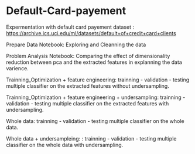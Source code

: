 # Default-Card-payement
Expermentation with default card payement dataset : https://archive.ics.uci.edu/ml/datasets/default+of+credit+card+clients

Prepare Data Notebook: Exploring and Cleanning the data

Problem Analysis Notebook: Comparing the effect of dimensionality reduction between pca and the extracted features in explanning the data varience. 

Trainning_Optimization + feature engineering: trainning - validation - testing multiple classifier on the extracted features without undersampling.

Trainning_Optimization + feature engineering + undersampling: trainning - validation - testing multiple classifier on the extracted features with undersampling.

Whole data: trainning - validation - testing multiple classifier on the whole data.

Whole data + undersampleing: : trainning - validation - testing multiple classifier on the whole data with undersampling.
